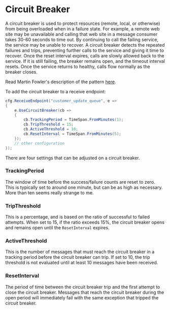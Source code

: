 # Circuit Breaker

A circuit breaker is used to protect resources (remote, local, or otherwise) from being overloaded when
in a failure state. For example, a remote web site may be unavailable and calling that web site in a
message consumer takes 30-60 seconds to time out. By continuing to call the failing service, the service
may be unable to recover. A circuit breaker detects the repeated failures and trips, preventing further
calls to the service and giving it time to recover. Once the reset interval expires, calls are slowly allowed
back to the service. If it is still failing, the breaker remains open, and the timeout interval resets.
Once the service returns to healthy, calls flow normally as the breaker closes.

Read Martin Fowler's description of the pattern [here](http://martinfowler.com/bliki/CircuitBreaker.html).

To add the circuit breaker to a receive endpoint:

```csharp
cfg.ReceiveEndpoint("customer_update_queue", e =>
{
    e.UseCircuitBreaker(cb =>
    {
        cb.TrackingPeriod = TimeSpan.FromMinutes(1);
        cb.TripThreshold = 15;
        cb.ActiveThreshold = 10;
        cb.ResetInterval = TimeSpan.FromMinutes(5);
    });
    // other configuration
});
```

There are four settings that can be adjusted on a circuit breaker.

### TrackingPeriod
The window of time before the success/failure counts are reset to zero. This is typically set to around
  one minute, but can be as high as necessary. More than ten seems really strange to me.

### TripThreshold
  This is a percentage, and is based on the ratio of successful to failed attempts. When set to 15, if the ratio
  exceeds 15%, the circuit breaker opens and remains open until the `ResetInterval` expires.

### ActiveThreshold
  This is the number of messages that must reach the circuit breaker in a tracking period before the circuit breaker
  can trip. If set to 10, the trip threshold is not evaluated until at least 10 messages have been received.

### ResetInterval
  The period of time between the circuit breaker trip and the first attempt to close the circuit breaker. Messages
  that reach the circuit breaker during the open period will immediately fail with the same exception that tripped
  the circuit breaker.
